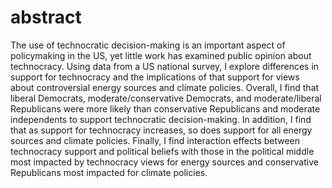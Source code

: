 # abstract 

The use of technocratic decision-making is an important aspect of policymaking in the US, yet little work has examined public opinion about technocracy. Using data from a US national survey, I explore differences in support for technocracy and the implications of that support for views about controversial energy sources and climate policies. Overall, I find that liberal Democrats, moderate/conservative Democrats, and moderate/liberal Republicans were more likely than conservative Republicans and moderate independents to support technocratic decision-making. In addition, I find that as support for technocracy increases, so does support for all energy sources and climate policies. Finally, I find interaction effects between technocracy support and political beliefs with those in the political middle  most impacted by technocracy views for energy sources and conservative Republicans most impacted for climate policies.        


